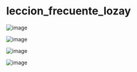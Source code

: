# leccion_frecuente_lozay
![image](https://github.com/kingoloza/leccion_frecuente_lozay/assets/124217307/e80005ae-5ace-48c6-ae86-ec6546aa6916)

![image](https://github.com/kingoloza/leccion_frecuente_lozay/assets/124217307/1f598824-3198-455e-9a12-5a57a90487a7)

![image](https://github.com/kingoloza/leccion_frecuente_lozay/assets/124217307/7ed49742-e00e-4990-9180-578bc83c80a7)

![image](https://github.com/kingoloza/leccion_frecuente_lozay/assets/124217307/ba73b9ec-af6d-4fba-b36b-936cce40f6a5)

